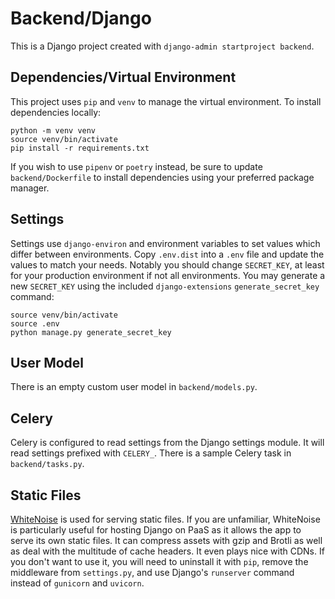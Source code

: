 # Backend/Django
This is a Django project created with `django-admin startproject backend`.

## Dependencies/Virtual Environment
This project uses `pip` and `venv` to manage the virtual environment. To install dependencies locally:
```
python -m venv venv
source venv/bin/activate
pip install -r requirements.txt
```
If you wish to use `pipenv` or `poetry` instead, be sure to update `backend/Dockerfile` to install dependencies using your preferred package manager.

## Settings
Settings use `django-environ` and environment variables to set values which differ  between environments. Copy `.env.dist` into a `.env` file and update the values to match your needs. Notably you should change `SECRET_KEY`, at least for your production environment if not all environments. You may generate a new `SECRET_KEY` using the included `django-extensions` `generate_secret_key` command:
```
source venv/bin/activate
source .env
python manage.py generate_secret_key
```

## User Model
There is an empty custom user model in `backend/models.py`.

## Celery
Celery is configured to read settings from the Django settings module. It will read settings prefixed with `CELERY_`. There is a sample Celery task in `backend/tasks.py`.

## Static Files
[WhiteNoise](https://whitenoise.readthedocs.io/en/latest/) is used for serving static files. If you are unfamiliar, WhiteNoise is particularly useful for hosting Django on PaaS as it allows the app to serve its own static files. It can compress assets with gzip and Brotli as well as deal with the multitude of cache headers. It even plays nice with CDNs. If you don't want to use it, you will need to uninstall it with `pip`, remove the middleware from `settings.py`, and use Django's `runserver` command instead of `gunicorn` and `uvicorn`.